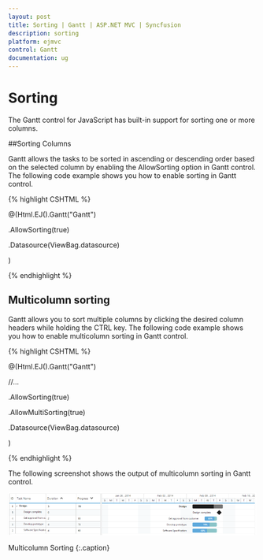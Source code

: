 ```yaml
---
layout: post
title: Sorting | Gantt | ASP.NET MVC | Syncfusion
description: sorting
platform: ejmvc
control: Gantt
documentation: ug
---
```


# Sorting

The Gantt control for JavaScript has built-in support for sorting one or more columns.

##Sorting Columns

Gantt allows the tasks to be sorted in ascending or descending order based on the selected column by enabling the AllowSorting option in Gantt control. The following code example shows you how to enable sorting in Gantt control.


{% highlight CSHTML %}

@(Html.EJ().Gantt("Gantt")

.AllowSorting(true)

.Datasource(ViewBag.datasource)

)



{% endhighlight %}



## Multicolumn sorting

Gantt allows you to sort multiple columns by clicking the desired column headers while holding the CTRL key. The following code example shows you how to enable multicolumn sorting in Gantt control.


{% highlight CSHTML %}



@(Html.EJ().Gantt("Gantt")

//...

.AllowSorting(true)

.AllowMultiSorting(true)

.Datasource(ViewBag.datasource)

)



{% endhighlight %}





The following screenshot shows the output of multicolumn sorting in Gantt control.



![](Sorting_images/Sorting_img1.png)

Multicolumn Sorting
{:.caption}

